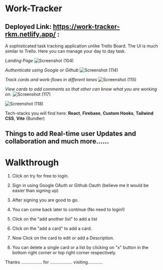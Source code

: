 # Work-Tracker

## Deployed Link: https://work-tracker-rkm.netlify.app/ : 
A sophisticated task tracking application unlike Trello Board. The UI is much similar to Trello. Here you can manage your day to day task. 

*Landing Page*
![Screenshot (104)](https://github.com/Rahul-ku-Mo/Work-Tracker/assets/83443927/04965c7c-03c2-42d5-bcd3-d4de8ce64bac)

*Authenticate using Google or Github*
![Screenshot (114)](https://github.com/Rahul-ku-Mo/Work-Tracker/assets/83443927/c2f6e1f9-66ed-40b0-a6e2-16024a3dd076)

*Track cards and work-flows in different lanes*
![Screenshot (115)](https://github.com/Rahul-ku-Mo/Work-Tracker/assets/83443927/cb87e222-220a-4e9c-9c30-668b55592de4)

*View cards to add comments so that other can know what you are working on.*
![Screenshot (117)](https://github.com/Rahul-ku-Mo/Work-Tracker/assets/83443927/3b91637e-7bf9-402e-9581-e61de189033d)

![Screenshot (118)](https://github.com/Rahul-ku-Mo/Work-Tracker/assets/83443927/a19184ba-3dfc-4bb4-9ef1-ea4360c77336)


Tech-stacks you will find here: **React**, **Firebase**, **Custom Hooks**, **Tailwind CSS**,  **Vite** (Bundler)

## Things to add Real-time user Updates and collaboration and much more......

# Walkthrough

1. Click on try for free to login.
2. Sign in using Google OAuth or Github Oauth (believe me it would be easier than signing up)
3. After signing you are good to go.
4. You can come back later to continue (No need to login!)
  
5. Click on the "add another list" to add a list
6. Click on the "add a card" to add a card.
7. Now Click on the card to edit or add a Description.
8. You can delete a single card or a list by clicking on "x" button in the bottom right corner or top right corner respectively.

Thanks ................. for .................. visiting............
